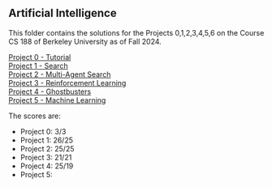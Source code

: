 ## Artificial Intelligence

This folder contains the solutions for the Projects 0,1,2,3,4,5,6 on the Course CS 188 of Berkeley University as of Fall 2024.

[Project 0 - Tutorial](https://inst.eecs.berkeley.edu/~cs188/fa24/projects/proj0/)<br>
[Project 1 - Search](https://inst.eecs.berkeley.edu/~cs188/fa24/projects/proj1/)<br>
[Project 2 - Multi-Agent Search](https://inst.eecs.berkeley.edu/~cs188/fa24/projects/proj2/)<br>
[Project 3 - Reinforcement Learning](https://inst.eecs.berkeley.edu/~cs188/fa24/projects/proj3/)<br>
[Project 4 - Ghostbusters](https://inst.eecs.berkeley.edu/~cs188/fa24/projects/proj4/) <br>
[Project 5 - Machine Learning](https://inst.eecs.berkeley.edu/~cs188/fa24/projects/proj5/)

The scores are:
- Project 0: 3/3
- Project 1: 26/25
- Project 2: 25/25
- Project 3: 21/21
- Project 4: 25/19
- Project 5: